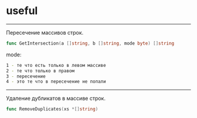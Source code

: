 # useful

---

Пересечение массивов строк.

```go
func GetIntersection(a []string, b []string, mode byte) []string 
```



mode:
```sh
1 - те что есть только в левом массиве
2 - те что только в правом
3 - пересечение
4 - это те что в пересечение не попали
```

---

Удаление дубликатов в массиве строк.

```go
func RemoveDuplicates(xs *[]string) 
```
